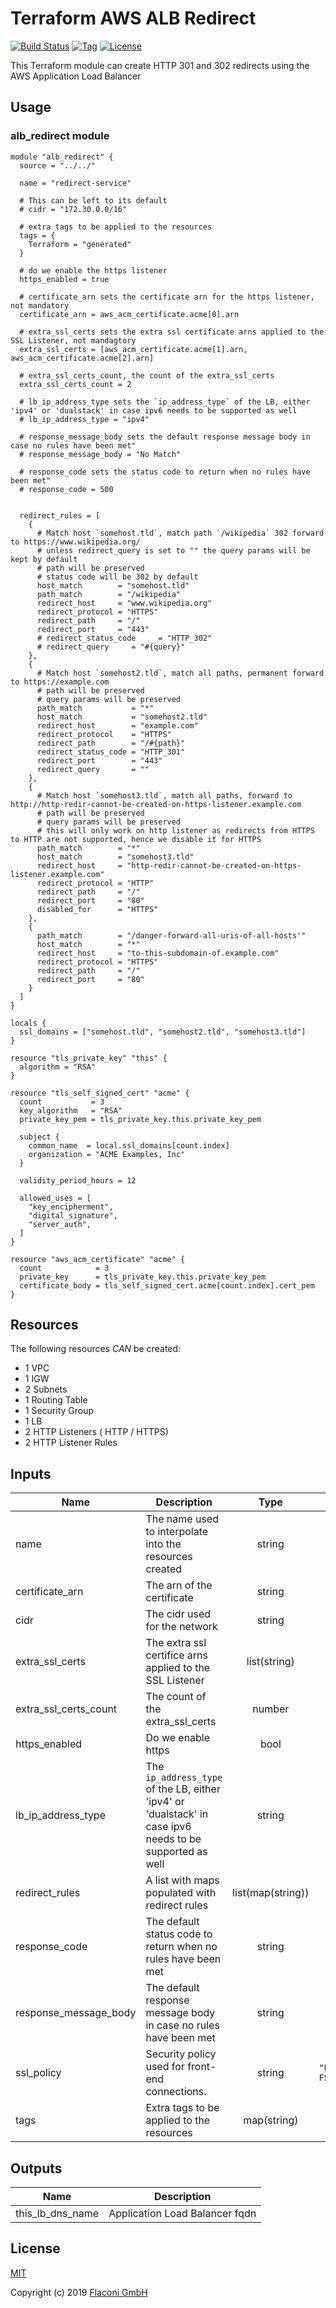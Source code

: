 # Terraform AWS ALB Redirect

[![Build Status](https://travis-ci.com/Flaconi/terraform-aws-alb-redirect.svg?branch=master)](https://travis-ci.com/Flaconi/erraform-aws-alb-redirect)
[![Tag](https://img.shields.io/github/tag/Flaconi/terraform-aws-alb-redirect.svg)](https://github.com/Flaconi/terraform-aws-alb-redirect/releases)
[![License](https://img.shields.io/badge/license-MIT-blue.svg)](https://opensource.org/licenses/MIT)

This Terraform module can create HTTP 301 and 302 redirects using the AWS Application Load Balancer

## Usage

### alb_redirect module

```hcl
module "alb_redirect" {
  source = "../../"

  name = "redirect-service"

  # This can be left to its default
  # cidr = "172.30.0.0/16"

  # extra tags to be applied to the resources
  tags = {
    Terraform = "generated"
  }

  # do we enable the https listener
  https_enabled = true

  # certificate_arn sets the certificate arn for the https listener, not mandatory
  certificate_arn = aws_acm_certificate.acme[0].arn

  # extra_ssl_certs sets the extra ssl certificate arns applied to the SSL Listener, not mandagtory
  extra_ssl_certs = [aws_acm_certificate.acme[1].arn, aws_acm_certificate.acme[2].arn]

  # extra_ssl_certs_count, the count of the extra_ssl_certs
  extra_ssl_certs_count = 2

  # lb_ip_address_type sets the `ip_address_type` of the LB, either 'ipv4' or 'dualstack' in case ipv6 needs to be supported as well
  # lb_ip_address_type = "ipv4"

  # response_message_body sets the default response message body in case no rules have been met"
  # response_message_body = "No Match"

  # response_code sets the status code to return when no rules have been met"
  # response_code = 500


  redirect_rules = [
    {
      # Match host `somehost.tld`, match path `/wikipedia` 302 forward to https://www.wikipedia.org/
      # unless redirect_query is set to "" the query params will be kept by default
      # path will be preserved
      # status code will be 302 by default
      host_match        = "somehost.tld"
      path_match        = "/wikipedia"
      redirect_host     = "www.wikipedia.org"
      redirect_protocol = "HTTPS"
      redirect_path     = "/"
      redirect_port     = "443"
      # redirect_status_code     = "HTTP_302"
      # redirect_query     = "#{query}"
    },
    {
      # Match host `somehost2.tld`, match all paths, permanent forward to https://example.com
      # path will be preserved
      # query params will be preserved
      path_match           = "*"
      host_match           = "somehost2.tld"
      redirect_host        = "example.com"
      redirect_protocol    = "HTTPS"
      redirect_path        = "/#{path}"
      redirect_status_code = "HTTP_301"
      redirect_port        = "443"
      redirect_query       = ""
    },
    {
      # Match host `somehost3.tld`, match all paths, forward to http://http-redir-cannot-be-created-on-https-listener.example.com
      # path will be preserved
      # query params will be preserved
      # this will only work on http listener as redirects from HTTPS to HTTP are not supported, hence we disable it for HTTPS
      path_match        = "*"
      host_match        = "somehost3.tld"
      redirect_host     = "http-redir-cannot-be-created-on-https-listener.example.com"
      redirect_protocol = "HTTP"
      redirect_path     = "/"
      redirect_port     = "80"
      disabled_for      = "HTTPS"
    },
    {
      path_match        = "/danger-forward-all-uris-of-all-hosts'"
      host_match        = "*"
      redirect_host     = "to-this-subdomain-of.example.com"
      redirect_protocol = "HTTPS"
      redirect_path     = "/"
      redirect_port     = "80"
    }
  ]
}

locals {
  ssl_domains = ["somehost.tld", "somehost2.tld", "somehost3.tld"]
}

resource "tls_private_key" "this" {
  algorithm = "RSA"
}

resource "tls_self_signed_cert" "acme" {
  count           = 3
  key_algorithm   = "RSA"
  private_key_pem = tls_private_key.this.private_key_pem

  subject {
    common_name  = local.ssl_domains[count.index]
    organization = "ACME Examples, Inc"
  }

  validity_period_hours = 12

  allowed_uses = [
    "key_encipherment",
    "digital_signature",
    "server_auth",
  ]
}

resource "aws_acm_certificate" "acme" {
  count            = 3
  private_key      = tls_private_key.this.private_key_pem
  certificate_body = tls_self_signed_cert.acme[count.index].cert_pem
}
```

## Resources

The following resources _CAN_ be created:

- 1 VPC
- 1 IGW
- 2 Subnets
- 1 Routing Table
- 1 Security Group
- 1 LB
- 2 HTTP Listeners ( HTTP / HTTPS)
- 2 HTTP Listener Rules

<!-- BEGINNING OF PRE-COMMIT-TERRAFORM DOCS HOOK -->
## Inputs

| Name | Description | Type | Default | Required |
|------|-------------|:----:|:-----:|:-----:|
| name | The name used to interpolate into the resources created | string | n/a | yes |
| certificate\_arn | The arn of the certificate | string | `""` | no |
| cidr | The cidr used for the network | string | `"172.30.0.0/16"` | no |
| extra\_ssl\_certs | The extra ssl certifice arns applied to the SSL Listener | list(string) | `[]` | no |
| extra\_ssl\_certs\_count | The count of the extra_ssl_certs | number | `"0"` | no |
| https\_enabled | Do we enable https | bool | `"false"` | no |
| lb\_ip\_address\_type | The `ip_address_type` of the LB, either 'ipv4' or 'dualstack' in case ipv6 needs to be supported as well | string | `"ipv4"` | no |
| redirect\_rules | A list with maps populated with redirect rules | list(map(string)) | `[]` | no |
| response\_code | The default status code to return when no rules have been met | string | `"500"` | no |
| response\_message\_body | The default response message body in case no rules have been met | string | `"No match"` | no |
| ssl\_policy | Security policy used for front-end connections. | string | `"ELBSecurityPolicy-FS-1-2-Res-2020-10"` | no |
| tags | Extra tags to be applied to the resources | map(string) | `{}` | no |

## Outputs

| Name | Description |
|------|-------------|
| this\_lb\_dns\_name | Application Load Balancer fqdn |

<!-- END OF PRE-COMMIT-TERRAFORM DOCS HOOK -->


## License

[MIT](LICENSE)

Copyright (c) 2019 [Flaconi GmbH](https://github.com/Flaconi)
